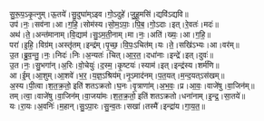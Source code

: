 

  
सु॒रू॒प॒ऽकृ॒त्नुम्।ऊ॒तये॑।सु॒दुघा॑म्ऽइव।गो॒ऽदुहे॑।जु॒हू॒मसि॑।द्यवि॑ऽद्यवि॥  
उप॑।नः॒।सव॑ना।आ।ग॒हि॒।सोम॑स्य।सो॒म॒ऽपाः॒।पि॒ब॒।गो॒ऽदाः।इत्।रे॒वतः॑।मदः॑॥  
अथ॑।ते॒।अन्त॑मानाम्।वि॒द्याम॑।सु॒ऽम॒ती॒नाम्।मा।नः॒।अति॑।ख्यः॒।आ।ग॒हि॒॥  
परा॑।इ॒हि॒।विग्र॑म्।अस्तृ॑तम्।इन्द्र॑म्।पृ॒च्छ॒।वि॒पः॒ऽचित॑म्।यः।ते॒।सखि॑ऽभ्यः।आ।वर॑म्॥  
उ॒त।ब्रु॒व॒न्तु॒।नः॒।निदः॑।निः।अ॒न्यतः॑।चित्।आ॒र॒त॒।दधा॑नाः।इन्द्रे॑।इत्।दुवः॑॥  
उ॒त।नः॒।सु॒भगा॑न्।अ॒रिः।वो॒चेयुः॑।द॒स्म॒।कृ॒ष्टयः॑।स्याम॑।इत्।इन्द्र॑स्य।शर्म॑णि॥  
आ।ई॒म्।आ॒शुम्।आ॒शवे॑।भ॒र॒।य॒ज्ञ॒ऽश्रिय॑म्।नृ॒ऽमाद॑नम्।प॒त॒यत्।म॒न्द॒यत्ऽस॑खम्॥  
अ॒स्य।पी॒त्वा।श॒त॒क्र॒तो॒ इति॑ शतऽक्रतो।घ॒नः।वृ॒त्राणा॑म्।अ॒भ॒वः॒।प्र।आ॒वः॒।वाजे॑षु।वा॒जिन॑म्॥  
तम्।त्वा॒।वाजे॑षु।वा॒जिन॑म्।वा॒जया॑मः।श॒त॒क्र॒तो॒ इति॑ शतऽक्रतो।धना॑नाम्।इ॒न्द्र॒।सा॒तये॑॥  
यः।रा॒यः।अ॒वनिः॑।म॒हान्।सु॒ऽपा॒रः।सु॒न्व॒तः।सखा॑।तस्मै॑।इन्द्रा॑य।गा॒य॒त॒॥  
